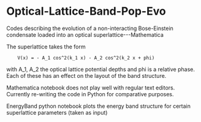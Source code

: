# Optical-Lattice-Band-Pop-Evo
Codes describing the evolution of a non-interacting Bose-Einstein condensate loaded into an optical superlattice---Mathematica

The superlattice takes the form 

        V(x) = - A_1 cos^2(k_1 x) - A_2 cos^2(k_2 x + phi)
with A_1, A_2 the optical lattice potential depths and phi is a relative phase. Each of these has an effect on the layout of the band structure. 

Mathematica notebook does not play well with regular text editors. Currently re-writing the code in Python for comparative purposes.


EnergyBand python notebook plots the energy band structure for certain superlattice parameters (taken as input)

